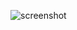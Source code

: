 ![screenshot](https://raw.githubusercontent.com/ezequielsousa-devbr/vinhos1980/main/material/img/Home.png?token=AQESWUBL24SCIFCH7VW7G3DBS3JEU)